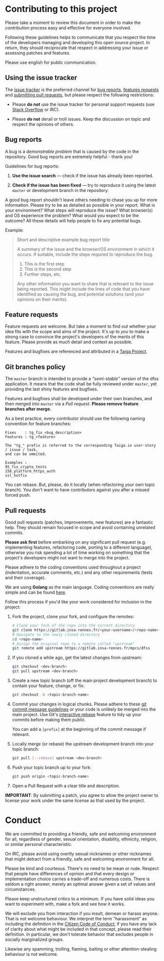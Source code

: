 # Contributing to this project

Please take a moment to review this document in order to make the contribution
process easy and effective for everyone involved.

Following these guidelines helps to communicate that you respect the time of
the developers managing and developing this open source project. In return,
they should reciprocate that respect in addressing your issue or assessing
patches and features.

Please use english for public communication.

## Using the issue tracker

The [issue tracker](https://gitlab.insa-rennes.fr/mpcs/dfss/issues) is the preferred channel for [bug reports](#bug-reports),
[features requests](#feature-requests) and [submitting pull requests](#pull-requests),
but please respect the following restrictions:

* Please **do not** use the issue tracker for personal support requests (use
  [Stack Overflow](http://stackoverflow.com) or IRC).

* Please **do not** derail or troll issues. Keep the discussion on topic and
  respect the opinions of others.

## Bug reports

A bug is a _demonstrable problem_ that is caused by the code in the repository.
Good bug reports are extremely helpful - thank you!

Guidelines for bug reports:

1. **Use the issue search** &mdash; check if the issue has already been
   reported.

2. **Check if the issue has been fixed** &mdash; try to reproduce it using the
   latest `master` or development branch in the repository.

A good bug report shouldn't leave others needing to chase you up for more
information. Please try to be as detailed as possible in your report. What is
your environment? What steps will reproduce the issue? What browser(s) and OS
experience the problem? What would you expect to be the outcome? All these
details will help people to fix any potential bugs.

Example:

> Short and descriptive example bug report title
>
> A summary of the issue and the browser/OS environment in which it occurs. If
> suitable, include the steps required to reproduce the bug.
>
> 1. This is the first step
> 2. This is the second step
> 3. Further steps, etc.
>
> Any other information you want to share that is relevant to the issue being
> reported. This might include the lines of code that you have identified as
> causing the bug, and potential solutions (and your opinions on their
> merits).


## Feature requests

Feature requests are welcome. But take a moment to find out whether your idea
fits with the scope and aims of the project. It's up to *you* to make a strong
case to convince the project's developers of the merits of this feature. Please
provide as much detail and context as possible.

Features and bugfixes are referenced and attributed in a
[Taiga Project](https://tree.taiga.io/project/lesterpig-mpcs/kanban).

## Git branches policy

The `master` branch is intended to provide a *"semi-stable"* version of the dfss
application. It means that the code shall be fully reviewed under `master`, yet
providing the last shiny features and bugfixes.

Features and bugfixes shall be developed under their own branches, and then
merged into `master` via a *Pull request*. **Please remove feature branches after
merge.**

As a best practice, every contributor should use the following naming convention
for feature branches:

```
Fixes    : tg_fix_<bug_description>
Features : tg_<feature>

The "tg_" prefix is referred to the corresponding Taiga.io user-story / issue / task,
and can be ommited.

Examples :
95_fix_crypto_tests
158_platform_https_auth
ssl_hotfix
```

You can rebase. But, please, do it locally (when refactoring your own topic branch).
You don't want to have contributors against you after a missed forced push.

## Pull requests

Good pull requests (patches, improvements, new features) are a fantastic
help. They should remain focused in scope and avoid containing unrelated
commits.

**Please ask first** before embarking on any significant pull request (e.g.
implementing features, refactoring code, porting to a different language),
otherwise you risk spending a lot of time working on something that the
project's developers might not want to merge into the project.

Please adhere to the coding conventions used throughout a project (indentation,
accurate comments, etc.) and any other requirements (tests and their coverage).

We are using **Golang** as the main language. Coding conventions are really simple
and can be found [here](https://golang.org/doc/effective_go.html).

Follow this process if you'd like your work considered for inclusion in the
project:

1. Fork the project, clone your fork,
   and configure the remotes:

   ```bash
   # Clone your fork of the repo into the current directory
   git clone https://gitlab.insa-rennes.fr/<your-username>/<repo-name>
   # Navigate to the newly cloned directory
   cd <repo-name>
   # Assign the original repo to a remote called "upstream"
   git remote add upstream https://gitlab.insa-rennes.fr/mpcs/dfss
   ```

2. If you cloned a while ago, get the latest changes from upstream:

   ```bash
   git checkout <dev-branch>
   git pull upstream <dev-branch>
   ```

3. Create a new topic branch (off the main project development branch) to
   contain your feature, change, or fix:

   ```bash
   git checkout -b <topic-branch-name>
   ```

4. Commit your changes in logical chunks. Please adhere to these [git commit
   message guidelines](http://tbaggery.com/2008/04/19/a-note-about-git-commit-messages.html)
   or your code is unlikely be merged into the main project. Use Git's
   [interactive rebase](https://help.github.com/articles/interactive-rebase)
   feature to tidy up your commits before making them public.

   You can add a `[prefix]` at the beginning of the commit message if relevant.

5. Locally merge (or rebase) the upstream development branch into your topic branch:

   ```bash
   git pull [--rebase] upstream <dev-branch>
   ```

6. Push your topic branch up to your fork:

   ```bash
   git push origin <topic-branch-name>
   ```

7. Open a Pull Request with a clear title and description.

**IMPORTANT**: By submitting a patch, you agree to allow the project owner to
license your work under the same license as that used by the project.

# Conduct

We are committed to providing a friendly, safe and welcoming environment for
all, regardless of gender, sexual orientation, disability, ethnicity, religion,
or similar personal characteristic.

On IRC, please avoid using overtly sexual nicknames or other nicknames that
might detract from a friendly, safe and welcoming environment for all.

Please be kind and courteous. There's no need to be mean or rude.
Respect that people have differences of opinion and that every design or
implementation choice carries a trade-off and numerous costs. There is seldom
a right answer, merely an optimal answer given a set of values and
circumstances.

Please keep unstructured critics to a minimum. If you have solid ideas you
want to experiment with, make a fork and see how it works.

We will exclude you from interaction if you insult, demean or harass anyone.
That is not welcome behaviour. We interpret the term "harassment" as
including the definition in the
[Citizen Code of Conduct](http://citizencodeofconduct.org/);
if you have any lack of clarity about what might be included in that concept,
please read their definition. In particular, we don't tolerate behavior that
excludes people in socially marginalized groups.

Likewise any spamming, trolling, flaming, baiting or other attention-stealing
behaviour is not welcome.

